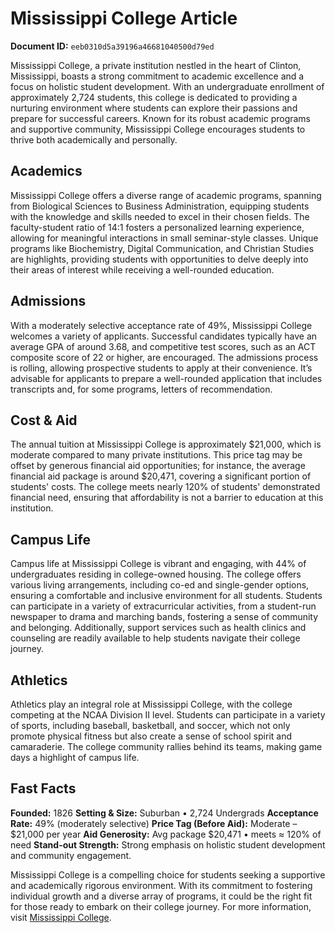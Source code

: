 # Mississippi College Article

**Document ID:** `eeb0310d5a39196a46681040500d79ed`

Mississippi College, a private institution nestled in the heart of Clinton, Mississippi, boasts a strong commitment to academic excellence and a focus on holistic student development. With an undergraduate enrollment of approximately 2,724 students, this college is dedicated to providing a nurturing environment where students can explore their passions and prepare for successful careers. Known for its robust academic programs and supportive community, Mississippi College encourages students to thrive both academically and personally.

## Academics
Mississippi College offers a diverse range of academic programs, spanning from Biological Sciences to Business Administration, equipping students with the knowledge and skills needed to excel in their chosen fields. The faculty-student ratio of 14:1 fosters a personalized learning experience, allowing for meaningful interactions in small seminar-style classes. Unique programs like Biochemistry, Digital Communication, and Christian Studies are highlights, providing students with opportunities to delve deeply into their areas of interest while receiving a well-rounded education.

## Admissions
With a moderately selective acceptance rate of 49%, Mississippi College welcomes a variety of applicants. Successful candidates typically have an average GPA of around 3.68, and competitive test scores, such as an ACT composite score of 22 or higher, are encouraged. The admissions process is rolling, allowing prospective students to apply at their convenience. It’s advisable for applicants to prepare a well-rounded application that includes transcripts and, for some programs, letters of recommendation.

## Cost & Aid
The annual tuition at Mississippi College is approximately $21,000, which is moderate compared to many private institutions. This price tag may be offset by generous financial aid opportunities; for instance, the average financial aid package is around $20,471, covering a significant portion of students' costs. The college meets nearly 120% of students' demonstrated financial need, ensuring that affordability is not a barrier to education at this institution.

## Campus Life
Campus life at Mississippi College is vibrant and engaging, with 44% of undergraduates residing in college-owned housing. The college offers various living arrangements, including co-ed and single-gender options, ensuring a comfortable and inclusive environment for all students. Students can participate in a variety of extracurricular activities, from a student-run newspaper to drama and marching bands, fostering a sense of community and belonging. Additionally, support services such as health clinics and counseling are readily available to help students navigate their college journey.

## Athletics
Athletics play an integral role at Mississippi College, with the college competing at the NCAA Division II level. Students can participate in a variety of sports, including baseball, basketball, and soccer, which not only promote physical fitness but also create a sense of school spirit and camaraderie. The college community rallies behind its teams, making game days a highlight of campus life.

## Fast Facts
**Founded:** 1826
**Setting & Size:** Suburban • 2,724 Undergrads
**Acceptance Rate:** 49% (moderately selective)
**Price Tag (Before Aid):** Moderate – $21,000 per year
**Aid Generosity:** Avg package $20,471 • meets ≈ 120% of need
**Stand-out Strength:** Strong emphasis on holistic student development and community engagement.

Mississippi College is a compelling choice for students seeking a supportive and academically rigorous environment. With its commitment to fostering individual growth and a diverse array of programs, it could be the right fit for those ready to embark on their college journey. For more information, visit [Mississippi College](https://www.petersons.com/college-search/mississippi-college-000_10002583.aspx).

